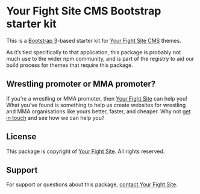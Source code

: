 # Your Fight Site CMS Bootstrap starter kit

This is a [Bootstrap 3][1]-based starter kit for [Your Fight Site CMS][2] themes.

As it’s tied specifically to that application, this package is probably not much
use to the wider npm community, and is part of the registry to aid our build
process for themes that require this package.

## Wrestling promoter or MMA promoter?

If you’re a wrestling or MMA promoter, then [Your Fight Site][3] can help you!
What you’ve found is something to help us create websites for wrestling and MMA
organisations like yours better, faster, and cheaper. Why not [get in touch][3]
and see how we can help you?

## License

This package is copyright of [Your Fight Site][3]. All rights reserved.

## Support

For support or questions about this package, [contact Your Fight Site][4].

[1]: http://getbootstrap.com/
[2]: http://cms.yourfightsite.com/
[3]: http://www.yourfightsite.com/
[4]: mailto:info@yourfightsite.com?subject=Your%20Fight%20Site%20CMS
